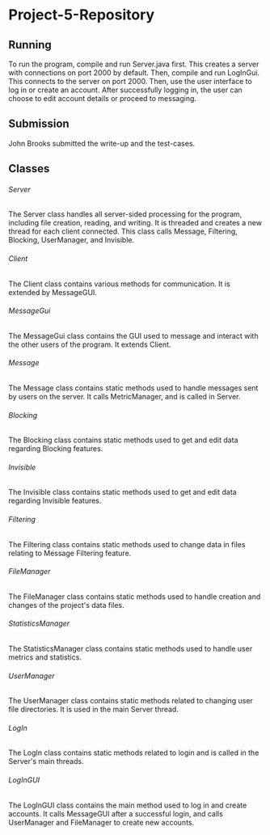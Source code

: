 # Project-5-Repository

## Running
To run the program, compile and run Server.java first. This creates a server with connections on port 2000 by default. Then, compile and run LogInGui. This connects to the server on port 2000. Then, use the user interface to log in or create an account. After successfully logging in, the user can choose to edit account details or proceed to messaging.

## Submission
John Brooks submitted the write-up and the test-cases.


## Classes
###### Server
The Server class handles all server-sided processing for the program, including file creation, reading, and writing. It is threaded and creates a new thread for each client connected. This class calls Message, Filtering, Blocking, UserManager, and Invisible.

###### Client
The Client class contains various methods for communication. It is extended by MessageGUI.

###### MessageGui
The MessageGui class contains the GUI used to message and interact with the other users of the program. It extends Client.

###### Message
The Message class contains static methods used to handle messages sent by users on the server. It calls MetricManager, and is called in Server.

###### Blocking
The Blocking class contains static methods used to get and edit data regarding Blocking features.

###### Invisible
The Invisible class contains static methods used to get and edit data regarding Invisible features.

###### Filtering
The Filtering class contains static methods used to change data in files relating to Message Filtering feature.

###### FileManager
The FileManager class contains static methods used to handle creation and changes of the project's data files.

###### StatisticsManager
The StatisticsManager class contains static methods used to handle user metrics and statistics.

###### UserManager
The UserManager class contains static methods related to changing user file directories. It is used in the main Server thread.

###### LogIn
The LogIn class contains static methods related to login and is called in the Server's main threads.

###### LogInGUI
The LogInGUI class contains the main method used to log in and create accounts. It calls MessageGUI after a successful login, and calls UserManager and FileManager to create new accounts.

